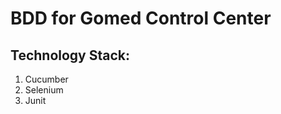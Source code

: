 BDD for Gomed Control Center
============================

Technology Stack:
-----------------

 1. Cucumber
 2. Selenium
 3. Junit

